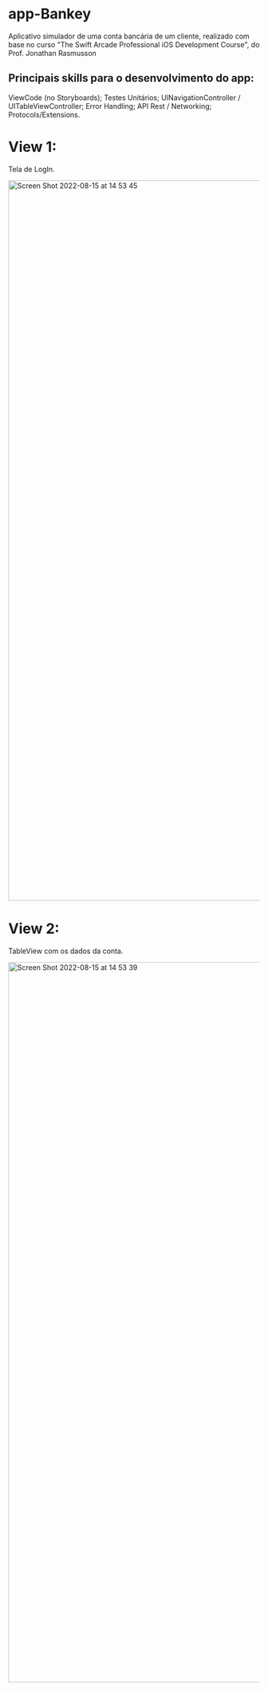 # app-Bankey
Aplicativo simulador de uma conta bancária de um cliente, realizado com base no curso "The Swift Arcade Professional iOS Development Course", do Prof. Jonathan Rasmusson

## Principais skills para o desenvolvimento do app:
ViewCode (no Storyboards); 
Testes Unitários;
UINavigationController / UITableViewController;
Error Handling;
API Rest / Networking;
Protocols/Extensions.

# View 1:
Tela de LogIn.

<img width="1440" alt="Screen Shot 2022-08-15 at 14 53 45" src="https://user-images.githubusercontent.com/102806228/184689673-ed7239f6-95fd-4283-bb39-614b0f1bdffd.png">

# View 2:
TableView com os dados da conta.

<img width="1440" alt="Screen Shot 2022-08-15 at 14 53 39" src="https://user-images.githubusercontent.com/102806228/184689701-12a4ccc7-da16-4836-8b78-6c538dafc47f.png">


